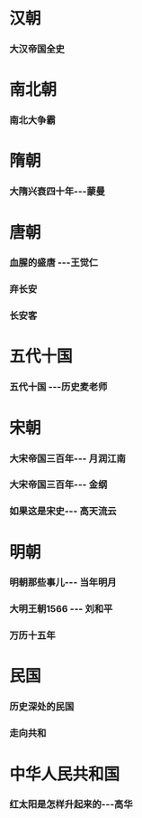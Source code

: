 # 汉朝
###  大汉帝国全史
### 



# 南北朝
### 南北大争霸
# 隋朝
### 大隋兴衰四十年---蒙曼
# 唐朝
### 血腥的盛唐 ---王觉仁
### 弃长安
### 长安客



# 五代十国
### 五代十国 ---历史麦老师
# 宋朝
### 大宋帝国三百年--- 月润江南
### 大宋帝国三百年--- 金纲
### 如果这是宋史--- 高天流云

# 明朝
### 明朝那些事儿--- 当年明月
### 大明王朝1566 --- 刘和平
### 万历十五年
# 民国
### 历史深处的民国
### 走向共和
# 中华人民共和国
### 红太阳是怎样升起来的---高华
